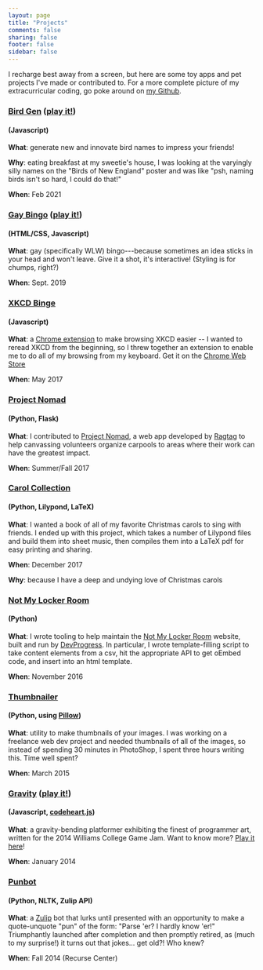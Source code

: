 ```yaml
---
layout: page
title: "Projects"
comments: false
sharing: false
footer: false
sidebar: false
---
```

I recharge best away from a screen, but here are some toy apps and pet projects I've made or contributed to. For a more complete picture of my extracurricular coding, go poke around on [my Github](//github.com/maiamcc).

<div class="project">
    <p>
        <h3><a href="//github.com/maiamcc/bird_gen" target="_blank">Bird Gen</a> (<a href="/bird_gen">play it!</a>)</h3><h4>(Javascript)</h4>
    </p>
        <strong>What</strong>: generate new and innovate bird names to impress your friends!
    <p>
    </p>
    <p>
        <strong>Why</strong>: eating breakfast at my sweetie's house, I was looking at the varyingly silly names on the "Birds of New England" poster and was like "psh, naming birds isn't so hard, I could do that!"
    </p>
    <p>
        <strong>When</strong>: Feb 2021
    </p>
</div>

<div class="project">
    <p>
        <h3><a href="//github.com/maiamcc/gay_bingo" target="_blank">Gay Bingo</a> (<a href="/gay_bingo">play it!</a>)</h3><h4>(HTML/CSS, Javascript)</h4>
    </p>
        <strong>What</strong>: gay (specifically WLW) bingo---because sometimes an idea sticks in your head and won't leave. Give it a shot, it's interactive! (Styling is for chumps, right?)
    <p>
        <strong>When</strong>: Sept. 2019
    </p>
</div>

<div class="project">
    <p>
        <h3><a href="//github.com/maiamcc/xkcd_binge" target="_blank">XKCD Binge</a></h3><h4>(Javascript)</h4>
    </p>
        <strong>What</strong>: a <a href="//chrome.google.com/webstore/detail/xkcd-binge/pnhnbhcdjnblacgalelbbnkpkkffchgb?hl=en-US&gl=US" target="_blank">Chrome extension</a> to make browsing XKCD easier -- I wanted to reread XKCD from the beginning, so I threw together an extension to enable me to do all of my browsing from my keyboard. Get it on the <a href="//chrome.google.com/webstore/detail/xkcd-binge/pnhnbhcdjnblacgalelbbnkpkkffchgb?hl=en-US&gl=US" target="_blank">Chrome Web Store</a>
    <p>
        <strong>When</strong>: May 2017
    </p>
</div>

<div class="project">
    <p>
        <h3><a href="//github.com/RagtagOpen/nomad" target="_blank">Project Nomad</a></h3><h4>(Python, Flask)</h4>
    </p>
        <strong>What</strong>: I contributed to <a href="//ragtag.org/nomad/">Project Nomad</a>, a web app developed by <a href="//ragtag.org">Ragtag</a> to help canvassing volunteers organize carpools to areas where their work can have the greatest impact.
    </p>
    <p>
        <strong>When</strong>: Summer/Fall 2017
    </p>
</div>

<div class="project">
    <p>
        <h3><a href="//github.com/maiamcc/carols" target="_blank">Carol Collection</a></h3><h4>(Python, Lilypond, LaTeX)</h4>
    </p>
        <strong>What</strong>: I wanted a book of all of my favorite Christmas carols to sing with friends. I ended up with this project, which takes a number of Lilypond files and build them into sheet music, then compiles them into a LaTeX pdf for easy printing and sharing.
    </p>
    <p>
        <strong>When</strong>: December 2017
    </p>
    <p>
        <strong>Why</strong>: because I have a deep and undying love of Christmas carols
    </p>
</div>

<div class="project">
    <p>
        <h3><a href="//github.com/maiamcc/not-my-locker-room/tree/generalizedContentScript" target="_blank">Not My Locker Room</a></h3><h4>(Python)</h4>
    </p>
        <strong>What</strong>: I wrote tooling to help maintain the <a href="//notmylockerroom.com" target="_blank">Not My Locker Room</a> website, built and run by <a href="https://devprogress.us" target="_blank">DevProgress</a>. In particular, I wrote template-filling script to take content elements from a csv, hit the appropriate API to get oEmbed code, and insert into an html template.
    </p>
    <p>
        <strong>When</strong>: November 2016
    </p>
</div>

<div class="project">
    <p>
        <h3><a href="//github.com/maiamcc/thumbnailer" target="-_blank">Thumbnailer</a></h3><h4>(Python, using <a href="//pillow.readthedocs.io/en/4.1.x/" target="-_blank">Pillow</a>)</h4>
    </p>
        <strong>What</strong>: utility to make thumbnails of your images. I was working on a freelance web dev project and needed thumbnails of all of the images, so instead of spending 30 minutes in PhotoShop, I spent three hours writing this. Time well spent?
    </p>
    <p>
        <strong>When</strong>: March 2015
    </p>
</div>

<div class="project">
    <p>
        <h3><a href="//github.com/maiamcc/gravity" target="_blank">Gravity</a> (<a href="/gravity">play it!</a>)</h3><h4>(Javascript, <a href="//codeheartjs.com" target="_blank">codeheart.js</a>)</h4>
    </p>
        <strong>What</strong>: a gravity-bending platformer exhibiting the finest of programmer art, written for the 2014 Williams College Game Jam. Want to know more? <a href="/projects/gravity/play.html">Play it here</a>!
    </p>
    <p>
        <strong>When</strong>: January 2014
    </p>
</div>

<div class="project">
    <p>
        <h3><a href="//github.com/maiamcc/punbot" target="_blank">Punbot</a></h3><h4>(Python, NLTK, Zulip API)</h4>
    </p>
        <strong>What</strong>: a <a href="https://zulip.org" target="_blank">Zulip</a> bot that lurks until presented with an opportunity to make a quote-unquote "pun" of the form: "Parse 'er? I hardly know 'er!" Triumphantly launched after completion and then promptly retired, as (much to my surprise!) it turns out that jokes... get old?! Who knew?
    </p>
    <p>
        <strong>When</strong>: Fall 2014 (Recurse Center)
    </p>
</div>
